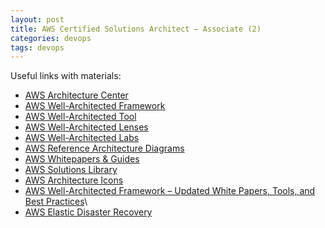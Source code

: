 ```yaml
---
layout: post
title: AWS Certified Solutions Architect – Associate (2)
categories: devops
tags: devops
---
```


Useful links with materials:
* [AWS Architecture Center](https://aws.amazon.com/architecture/)
* [AWS Well-Architected Framework](https://aws.amazon.com/architecture/well-architected/?achp_wa1&&wa-lens-whitepapers.sort-by=item.additionalFields.sortDate&wa-lens-whitepapers.sort-order=desc)
* [AWS Well-Architected Tool](https://aws.amazon.com/well-architected-tool/?achp_wa2&whats-new-cards.sort-by=item.additionalFields.postDateTime&whats-new-cards.sort-order=desc)
* [AWS Well-Architected Lenses](https://aws.amazon.com/architecture/well-architected/?achp_wa3&?wa-lens-whitepapers.sort-by=item.additionalFields.sortDate&wa-lens-whitepapers.sort-order=desc)
* [AWS Well-Architected Labs](https://www.wellarchitectedlabs.com/?achp_wa4)
* [AWS Reference Architecture Diagrams](https://aws.amazon.com/architecture/reference-architecture-diagrams/?achp_addrcs5&solutions-all.sort-by=item.additionalFields.sortDate&solutions-all.sort-order=desc&whitepapers-main.sort-by=item.additionalFields.sortDate&whitepapers-main.sort-order=desc&awsf.whitepapers-tech-category=*all&awsf.whitepapers-industries=*all)
* [AWS Whitepapers & Guides](https://aws.amazon.com/whitepapers/?achp_addrcs3&whitepapers-main.sort-by=item.additionalFields.sortDate&whitepapers-main.sort-order=desc&awsf.whitepapers-content-type=*all&awsf.whitepapers-tech-category=*all&awsf.whitepapers-industries=*all&awsf.whitepapers-business-category=*all&awsf.whitepapers-global-methodology=*all)
* [AWS Solutions Library](https://aws.amazon.com/solutions/?achp_addrcs4)
* [AWS Architecture Icons](https://aws.amazon.com/architecture/icons/?achp_addrcs2)
* [AWS Well-Architected Framework – Updated White Papers, Tools, and Best Practices](https://aws.amazon.com/blogs/aws/aws-well-architected-framework-updated-white-papers-tools-and-best-practices/)\
* [AWS Elastic Disaster Recovery](https://aws.amazon.com/disaster-recovery/)